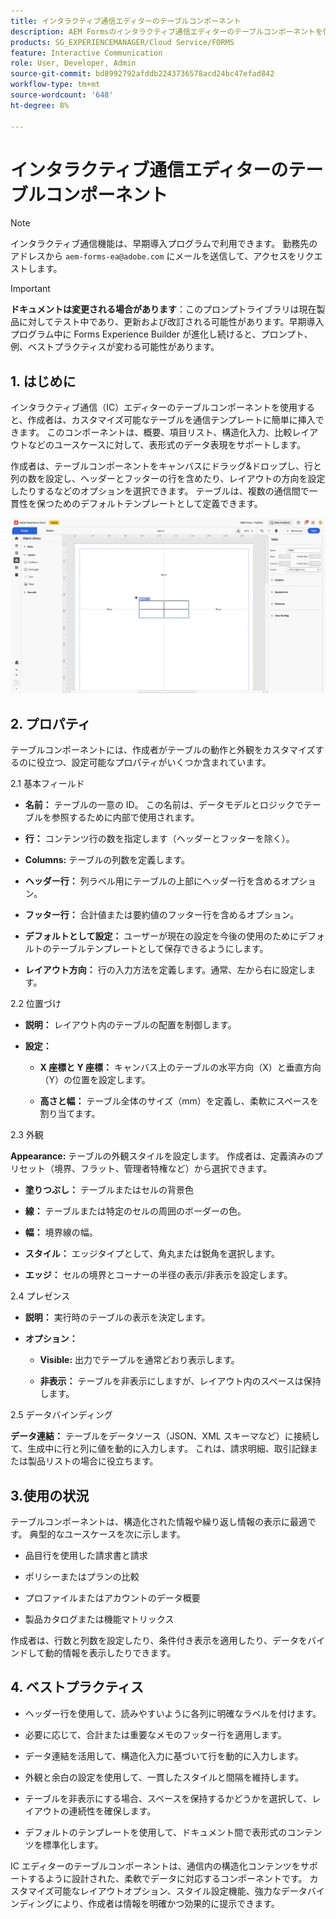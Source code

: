 ```yaml
---
title: インタラクティブ通信エディターのテーブルコンポーネント
description: AEM Formsのインタラクティブ通信エディターのテーブルコンポーネントを使用すると、作成者は、カスタマイズ可能なテーブルを通信テンプレートに簡単に挿入できます。
products: SG_EXPERIENCEMANAGER/Cloud Service/FORMS
feature: Interactive Communication
role: User, Developer, Admin
source-git-commit: bd8992792afddb2243736578acd24bc47efad842
workflow-type: tm+mt
source-wordcount: '648'
ht-degree: 8%

---
```



# インタラクティブ通信エディターのテーブルコンポーネント

>[!NOTE]
>
> インタラクティブ通信機能は、早期導入プログラムで利用できます。 勤務先のアドレスから `aem-forms-ea@adobe.com` にメールを送信して、アクセスをリクエストします。

>[!IMPORTANT]
>
> **ドキュメントは変更される場合があります**：このプロンプトライブラリは現在製品に対してテスト中であり、更新および改訂される可能性があります。早期導入プログラム中に Forms Experience Builder が進化し続けると、プロンプト、例、ベストプラクティスが変わる可能性があります。

## &#x200B;1. はじめに

インタラクティブ通信（IC）エディターのテーブルコンポーネントを使用すると、作成者は、カスタマイズ可能なテーブルを通信テンプレートに簡単に挿入できます。 このコンポーネントは、概要、項目リスト、構造化入力、比較レイアウトなどのユースケースに対して、表形式のデータ表現をサポートします。

作成者は、テーブルコンポーネントをキャンバスにドラッグ&amp;ドロップし、行と列の数を設定し、ヘッダーとフッターの行を含めたり、レイアウトの方向を設定したりするなどのオプションを選択できます。 テーブルは、複数の通信間で一貫性を保つためのデフォルトテンプレートとして定義できます。

![IC Docu の検索 &#x200B;](/help/forms/interactive-communication/assets/table.png)

## &#x200B;2. プロパティ

テーブルコンポーネントには、作成者がテーブルの動作と外観をカスタマイズするのに役立つ、設定可能なプロパティがいくつか含まれています。


2.1 基本フィールド

- **名前：** テーブルの一意の ID。 この名前は、データモデルとロジックでテーブルを参照するために内部で使用されます。

- **行：** コンテンツ行の数を指定します（ヘッダーとフッターを除く）。

- **Columns:** テーブルの列数を定義します。

- **ヘッダー行：** 列ラベル用にテーブルの上部にヘッダー行を含めるオプション。

- **フッター行：** 合計値または要約値のフッター行を含めるオプション。

- **デフォルトとして設定：** ユーザーが現在の設定を今後の使用のためにデフォルトのテーブルテンプレートとして保存できるようにします。

- **レイアウト方向：** 行の入力方法を定義します。通常、左から右に設定します。

2.2 位置づけ

- **説明：** レイアウト内のテーブルの配置を制御します。

- **設定：**

   - **X 座標と Y 座標：** キャンバス上のテーブルの水平方向（X）と垂直方向（Y）の位置を設定します。

   - **高さと幅：** テーブル全体のサイズ（mm）を定義し、柔軟にスペースを割り当てます。

2.3 外観

**Appearance:** テーブルの外観スタイルを設定します。 作成者は、定義済みのプリセット（境界、フラット、管理者特権など）から選択できます。

- **塗りつぶし：** テーブルまたはセルの背景色

- **線：** テーブルまたは特定のセルの周囲のボーダーの色。

- **幅：** 境界線の幅。

- **スタイル：** エッジタイプとして、角丸または鋭角を選択します。

- **エッジ：** セルの境界とコーナーの半径の表示/非表示を設定します。

2.4 プレゼンス

- **説明：** 実行時のテーブルの表示を決定します。

- **オプション：**

   - **Visible:** 出力でテーブルを通常どおり表示します。

   - **非表示：** テーブルを非表示にしますが、レイアウト内のスペースは保持します。

2.5 データバインディング

**データ連結：** テーブルをデータソース（JSON、XML スキーマなど）に接続して、生成中に行と列に値を動的に入力します。 これは、請求明細、取引記録または製品リストの場合に役立ちます。

## 3.使用の状況

テーブルコンポーネントは、構造化された情報や繰り返し情報の表示に最適です。 典型的なユースケースを次に示します。

- 品目行を使用した請求書と請求

- ポリシーまたはプランの比較

- プロファイルまたはアカウントのデータ概要

- 製品カタログまたは機能マトリックス

作成者は、行数と列数を設定したり、条件付き表示を適用したり、データをバインドして動的情報を表示したりできます。

## &#x200B;4. ベストプラクティス

- ヘッダー行を使用して、読みやすいように各列に明確なラベルを付けます。

- 必要に応じて、合計または重要なメモのフッター行を適用します。

- データ連結を活用して、構造化入力に基づいて行を動的に入力します。

- 外観と余白の設定を使用して、一貫したスタイルと間隔を維持します。

- テーブルを非表示にする場合、スペースを保持するかどうかを選択して、レイアウトの連続性を確保します。

- デフォルトのテンプレートを使用して、ドキュメント間で表形式のコンテンツを標準化します。

IC エディターのテーブルコンポーネントは、通信内の構造化コンテンツをサポートするように設計された、柔軟でデータに対応するコンポーネントです。 カスタマイズ可能なレイアウトオプション、スタイル設定機能、強力なデータバインディングにより、作成者は情報を明確かつ効果的に提示できます。


